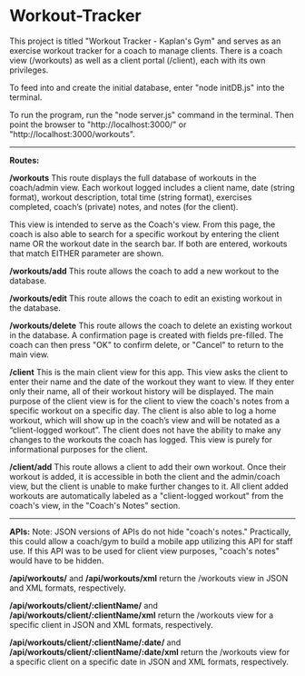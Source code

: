 # Workout-Tracker

This project is titled "Workout Tracker - Kaplan's Gym" and serves as an exercise workout tracker for a coach to manage clients. 
There is a coach view (/workouts) as well as a client portal (/client), each with its own privileges. 

To feed into and create the initial database, enter "node initDB.js" into the terminal.

To run the program, run the "node server.js" command in the terminal. Then point the browser to "http://localhost:3000/" or "http://localhost:3000/workouts".


__________________________________


**Routes:**

**/workouts** 
This route displays the full database of workouts in the coach/admin view. Each workout logged includes a client name, date (string format), workout description, total time (string format), exercises completed, coach’s (private) notes, and notes (for the client).

This view is intended to serve as the Coach's view. From this page, the coach is also able to search for a specific workout by entering the client name OR the workout date in the search bar. If both are entered, workouts that match EITHER parameter are shown.

**/workouts/add**
This route allows the coach to add a new workout to the database.

**/workouts/edit**
This route allows the coach to edit an existing workout in the database.

**/workouts/delete**
This route allows the coach to delete an existing workout in the database. A confirmation page is created with fields pre-filled. The coach can then press "OK" to confirm delete, or "Cancel" to return to the main view.

**/client**
This is the main client view for this app. This view asks the client to enter their name and the date of the workout they want to view. If they enter only their name, all of their workout history will be displayed. 
The main purpose of the client view is for the client to view the coach's notes from a specific workout on a specific day. The client is also able to log a home workout, which will show up in the coach’s view and will be notated as a “client-logged workout”.
The client does not have the ability to make any changes to the workouts the coach has logged. This view is purely for informational purposes for the client.

**/client/add**
This route allows a client to add their own workout. Once their workout is added, it is accessible in both the client and the admin/coach view, but the client is unable to make further changes to it. 
All client added workouts are automatically labeled as a "client-logged workout" from the coach's view, in the "Coach's Notes" section.

__________________________________

**APIs:**
Note: JSON versions of APIs do not hide "coach's notes." Practically, this could allow a coach/gym to build a mobile app utilizing this API for staff use.
If this API was to be used for client view purposes, "coach's notes" would have to be hidden.


**/api/workouts/** and **/api/workouts/xml** return the /workouts view in JSON and XML formats, respectively.

**/api/workouts/client/:clientName/** and **/api/workouts/client/:clientName/xml** return the /workouts view for a specific client in JSON and XML formats, respectively.

**/api/workouts/client/:clientName/:date/** and **/api/workouts/client/:clientName/:date/xml** return the /workouts view for a specific client on a specific date in JSON and XML formats, respectively.
